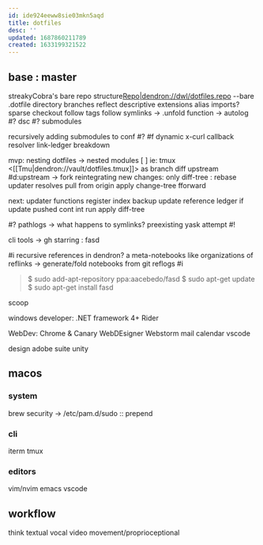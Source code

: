 ```yaml
---
id: ide924eeww8sie03mkn5aqd
title: dotfiles
desc: ''
updated: 1687860211789
created: 1633199321522
---
```


## base : master
streakyCobra's bare repo structure[Repo|dendron://dwl/dotfiles.repo]([[Repo|dendron://dwl/dotfiles.repo]])
--bare .dotfile directory
  branches reflect
descriptive extensions
alias imports?
sparse checkout
follow tags
follow symlinks
-> .unfold function
-> autolog
#? dsc
#? submodules

recursively adding submodules to conf
#? #f dynamic x-curl callback resolver
link-ledger breakdown

mvp:
  nesting dotfiles -> nested modules
    [ ] ie: tmux <[[Tmu|dendron://vault/dotfiles.tmux]]>
      as branch
    diff upstream
      #d:upstream
        -> fork reintegrating new changes: only diff-tree
        : rebase
    updater resolves
      pull from origin
      apply change-tree fforward

next:
  updater
    functions
      register
      index
      backup
      update
    reference ledger
      if update pushed
        cont int run
          apply diff-tree

#? pathlogs -> what happens to symlinks?
preexisting yask attempt #!

cli tools -> gh starring :
  fasd

#i recursive references in dendron? a
  meta-notebooks like organizations of reflinks -> generate/fold notebooks from git reflogs #i
> $ sudo add-apt-repository ppa:aacebedo/fasd
> $ sudo apt-get update
> $ sudo apt-get install fasd

scoop

windows developer:
.NET framework 4+
Rider

WebDev: Chrome & Canary
WebDEsigner
Webstorm
mail
calendar
vscode

design
adobe suite
unity

## macos
### system
brew
  security -> /etc/pam.d/sudo :: prepend

### cli
iterm
tmux

### editors
vim/nvim
emacs
vscode

## workflow
think
  textual
  vocal
  video
  movement/proprioceptional
